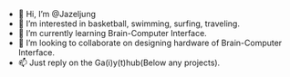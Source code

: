 - 👋 Hi, I’m @Jazeljung
- 👀 I’m interested in basketball, swimming, surfing, traveling.
- 🌱 I’m currently learning Brain-Computer Interface.
- 💞️ I’m looking to collaborate on designing hardware of Brain-Computer Interface.
- 📫 Just reply on the Ga(i)y(t)hub(Below any projects).

<!---
Jazeljung/Jazeljung is a ✨ special ✨ repository because its `README.md` (this file) appears on your GitHub profile.
You can click the Preview link to take a look at your changes.
--->
